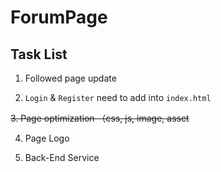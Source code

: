# ForumPage

## Task List

1. Followed page update

2. `Login` & `Register` need to add into `index.html`

~~3. Page optimization （css, js, image, asset~~

4. Page Logo

5. Back-End Service

